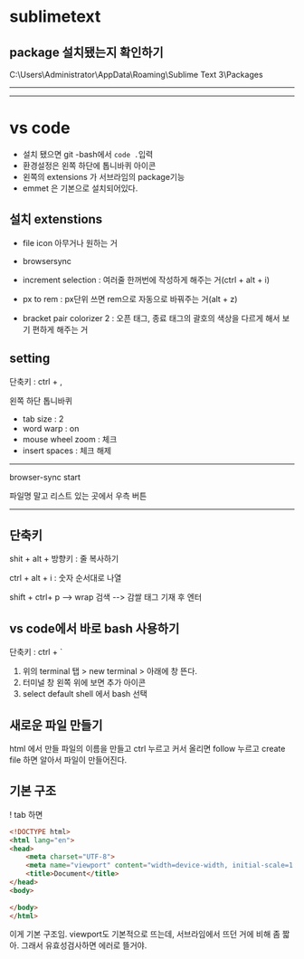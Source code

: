 # sublimetext

## package 설치됐는지 확인하기

C:\Users\Administrator\AppData\Roaming\Sublime Text 3\Packages



---

---

# vs code

- 설치 됐으면 git -bash에서 ```code .```입력
- 환경설정은 왼쪽  하단에 톱니바퀴 아이콘
- 왼쪽의 extensions 가 서브라임의 package기능
- emmet 은 기본으로 설치되어있다.



## 설치 extenstions

- file icon 아무거나 원하는 거
- browsersync
- increment selection : 여러줄 한꺼번에 작성하게 해주는 거(ctrl + alt + i)

- px to rem : px단위 쓰면 rem으로 자동으로 바꿔주는 거(alt + z)
- bracket pair colorizer 2 : 오픈 태그, 종료 태그의 괄호의 색상을 다르게 해서 보기 편하게 해주는 거

## setting

단축키 : ctrl + , 

왼쪽 하단 톱니바퀴

- tab size : 2
- word warp : on
- mouse wheel zoom : 체크
- insert spaces : 체크 해제





---

browser-sync start 

파일명 말고 리스트 있는 곳에서 우측 버튼



---

## 단축키

shit + alt + 방향키 : 줄 복사하기

ctrl + alt + i : 숫자 순서대로 나열

shift + ctrl+ p  -->  wrap 검색  -->  감쌀 태그 기재 후 엔터



## vs code에서 바로 bash 사용하기

단축키 : ctrl + `

1. 위의 terminal 탭 > new terminal > 아래에 창 뜬다.
2. 터미널 창 왼쪽 위에 보면 추가 아이콘
3. select default shell 에서 bash 선택



## 새로운 파일 만들기

html 에서 만들 파일의 이름을 만들고 ctrl 누르고 커서 올리면 follow 누르고 create file 하면 알아서 파일이 만들어진다.



## 기본 구조

! tab 하면 

```html
<!DOCTYPE html>
<html lang="en">
<head>
	<meta charset="UTF-8">
	<meta name="viewport" content="width=device-width, initial-scale=1.0">
	<title>Document</title>
</head>
<body>
	
</body>
</html>
```

이게 기본 구조임. viewport도 기본적으로 뜨는데, 서브라임에서 뜨던 거에 비해 좀 짧아. 그래서 유효성검사하면 에러로 뜰거야.

